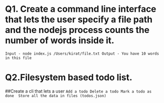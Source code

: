# Q1. Create a command line interface that lets the user specify a file path and the nodejs process counts the number of words inside it.
`Input - node index.js /Users/kirat/file.txt
Output - You have 10 words in this file`

# Q2.Filesystem based todo list.
##Create a cli that lets a user
`Add a todo
Delete a todo
Mark a todo as done 
Store all the data in files (todos.json)`
  